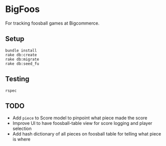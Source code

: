# BigFoos

For tracking foosball games at Bigcommerce.

## Setup

```
bundle install
rake db:create
rake db:migrate
rake db:seed_fu
```

## Testing

```
rspec
```

## TODO

* Add `piece` to Score model to pinpoint what piece made the score
* Improve UI to have foosball-table view for score logging and player selection
* Add hash dictionary of all pieces on foosball table for telling what piece is where
